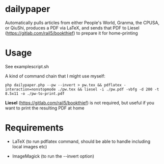 # dailypaper

Automatically pulls articles from either People's World, Granma, the CPUSA, or QiuShi, produces a PDF via LaTeX, and sends that PDF to Liesel (https://gitlab.com/rail5/bookthief) to prepare it for home-printing

# Usage

See examplescript.sh

A kind of command chain that I might use myself:

`php dailypaper.php --pw --invert > pw.tex && pdflatex -interaction=nonstopmode ./pw.tex && liesel -i ./pw.pdf -vbfg -d 200 -t 8.5x11 -o ./pw-to-print.pdf`

**Liesel**  (https://gitlab.com/rail5/bookthief) is not required, but useful if you want to print the resulting PDF at home

# Requirements

- LaTeX (to run pdflatex command, should be able to handle including local images etc)

- ImageMagick (to run the --invert option)
